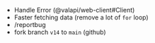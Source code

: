 - Handle Error (@valapi/web-client#Client)
- Faster fetching data (remove a lot of `for` loop)
- /reportbug
- fork branch `v14` to `main` (github)